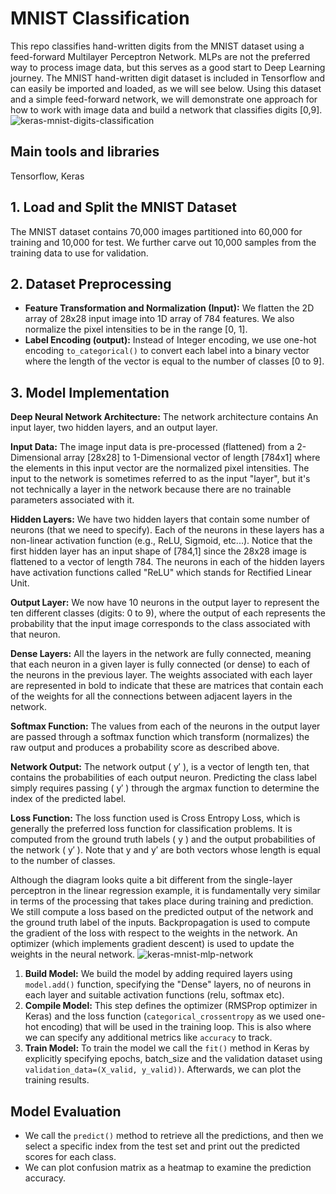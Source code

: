 # MNIST Classification
This repo classifies hand-written digits from the MNIST dataset using a feed-forward Multilayer Perceptron Network. MLPs are not the preferred way to process image data, but this serves as a good start to Deep Learning journey. The MNIST hand-written digit dataset is included in Tensorflow and can easily be imported and loaded, as we will see below. Using this dataset and a simple feed-forward network, we will demonstrate one approach for how to work with image data and build a network that classifies digits [0,9].
![keras-mnist-digits-classification](https://github.com/galax19ksh/MNIST/assets/112553872/566802a5-d6f8-4201-9aee-f9ed63edd14c)


## Main tools and libraries
Tensorflow, Keras

## 1. Load and Split the MNIST Dataset
The MNIST dataset contains 70,000 images partitioned into 60,000 for training and 10,000 for test. We further carve out 10,000 samples from the training data to use for validation.

## 2. Dataset Preprocessing
* **Feature Transformation and Normalization (Input):** We flatten the 2D array of 28x28 input image into 1D array of 784 features. We also normalize the pixel intensities to be in the range [0, 1].
*  **Label Encoding (output):** Instead of Integer encoding, we use one-hot encoding `to_categorical()` to convert each label into a binary vector where the length of the vector is equal to the number of classes [0 to 9].

## 3. Model Implementation
**Deep Neural Network Architecture:** The network architecture contains An input layer, two hidden layers, and an output layer.

**Input Data:** The image input data is pre-processed (flattened) from a 2-Dimensional array [28x28] to 1-Dimensional vector of length [784x1] where the elements in this input vector are the normalized pixel intensities. The input to the network is sometimes referred to as the input "layer", but it's not technically a layer in the network because there are no trainable parameters associated with it.

**Hidden Layers:** We have two hidden layers that contain some number of neurons (that we need to specify). Each of the neurons in these layers has a non-linear activation function (e.g., ReLU, Sigmoid, etc...). Notice that the first hidden layer has an input shape of [784,1] since the 28x28 image is flattened to a vector of length 784. The neurons in each of the hidden layers have activation functions called "ReLU" which stands for Rectified Linear Unit.

**Output Layer:** We now have 10 neurons in the output layer to represent the ten different classes (digits: 0 to 9), where the output of each represents the probability that the input image corresponds to the class associated with that neuron.

**Dense Layers:** All the layers in the network are fully connected, meaning that each neuron in a given layer is fully connected (or dense) to each of the neurons in the previous layer. The weights associated with each layer are represented in bold to indicate that these are matrices that contain each of the weights for all the connections between adjacent layers in the network.

**Softmax Function:** The values from each of the neurons in the output layer are passed through a softmax function which transform (normalizes) the raw output and produces a probability score as described above.

**Network Output:** The network output ( y′ ), is a vector of length ten, that contains the probabilities of each output neuron. Predicting the class label simply requires passing ( y′ ) through the argmax function to determine the index of the predicted label.

**Loss Function:** The loss function used is Cross Entropy Loss, which is generally the preferred loss function for classification problems. It is computed from the ground truth labels ( y ) and the output probabilities of the network ( y′ ). Note that  y  and  y′  are both vectors whose length is equal to the number of classes.

Although the diagram looks quite a bit different from the single-layer perceptron in the linear regression example, it is fundamentally very similar in terms of the processing that takes place during training and prediction. We still compute a loss based on the predicted output of the network and the ground truth label of the inputs. Backpropagation is used to compute the gradient of the loss with respect to the weights in the network. An optimizer (which implements gradient descent) is used to update the weights in the neural network.
![keras-mnist-mlp-network](https://github.com/galax19ksh/MNIST/assets/112553872/de479d0d-80e6-4b76-9b38-10b61ce75cf8)

1. **Build Model:** We build the model by adding required layers using `model.add()` function, specifying the "Dense" layers, no of neurons in each layer and suitable activation functions (relu, softmax etc).
2. **Compile Model:** This step defines the optimizer (RMSProp optimizer in Keras) and the loss function (`categorical_crossentropy` as we used one-hot encoding) that will be used in the training loop. This is also where we can specify any additional metrics like `accuracy` to track.
3. **Train Model:** To train the model we call the `fit()` method in Keras by explicitly specifying epochs, batch_size and the validation dataset using  `validation_data=(X_valid, y_valid))`. Afterwards, we can plot the training results.

## Model Evaluation

* We call the `predict()` method to retrieve all the predictions, and then we select a specific index from the test set and print out the predicted scores for each class.
* We can plot confusion matrix as a heatmap to examine the prediction accuracy.








